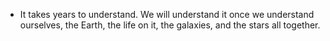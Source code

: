 - It takes years to understand. We will understand it once we understand ourselves, the Earth, the life on it, the galaxies, and the stars all together.
